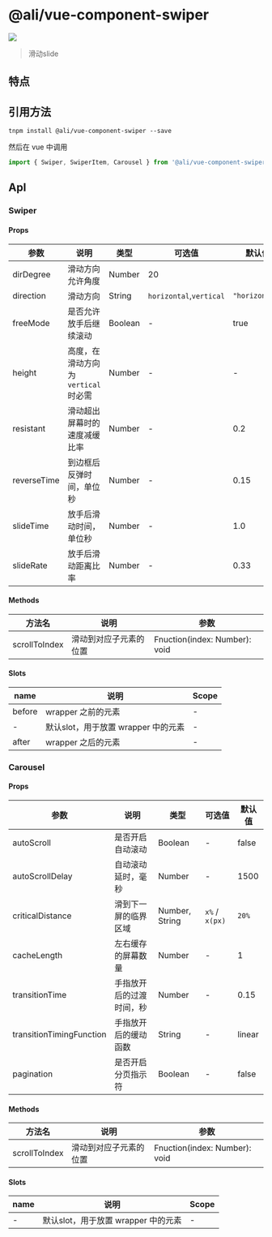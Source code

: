 # @ali/vue-component-swiper

![](http://web.npm.alibaba-inc.com/badge/v/@ali/vue-component-swiper.svg)

> 滑动slide

## 特点

## 引用方法

`tnpm install @ali/vue-component-swiper --save`

然后在 vue 中调用
``` js
import { Swiper, SwiperItem, Carousel } from '@ali/vue-component-swiper';
```

## ApI

### Swiper

#### Props

|参数|说明|类型|可选值|默认值|
|-----|-----|-----|-----|-----|
|dirDegree|滑动方向允许角度|Number|20|
|direction|滑动方向|String|`horizontal`,`vertical`|`"horizontal"`|
|freeMode|是否允许放手后继续滚动|Boolean|-|true|
|height|高度，在滑动方向为`vertical`时必需|Number|-|-|
|resistant|滑动超出屏幕时的速度减缓比率|Number|-|0.2|
|reverseTime|到边框后反弹时间，单位秒|Number|-|0.15|
|slideTime|放手后滑动时间，单位秒|Number|-|1.0|
|slideRate|放手后滑动距离比率|Number|-|0.33|

#### Methods

|方法名|说明|参数|
|-----|-----|-----|
|scrollToIndex|滑动到对应子元素的位置|Fnuction(index: Number): void|

#### Slots

|name|说明|Scope|
|-----|-----|-----|
|before|wrapper 之前的元素|-|
|-|默认slot，用于放置 wrapper 中的元素|-|
|after|wrapper 之后的元素|-|

### Carousel

#### Props

|参数|说明|类型|可选值|默认值|
|-----|-----|-----|-----|-----|
|autoScroll|是否开启自动滚动|Boolean|-|false|
|autoScrollDelay|自动滚动延时，毫秒|Number|-|1500|
|criticalDistance|滑到下一屏的临界区域|Number, String|`x%` / `x(px)`|`20%`|
|cacheLength|左右缓存的屏幕数量|Number|-|1|
|transitionTime|手指放开后的过渡时间，秒|Number|-|0.15|
|transitionTimingFunction|手指放开后的缓动函数|String|-|linear|
|pagination|是否开启分页指示符|Boolean|-|false|

#### Methods

|方法名|说明|参数|
|-----|-----|-----|
|scrollToIndex|滑动到对应子元素的位置|Fnuction(index: Number): void|

#### Slots

|name|说明|Scope|
|-----|-----|-----|
|-|默认slot，用于放置 wrapper 中的元素|-|
